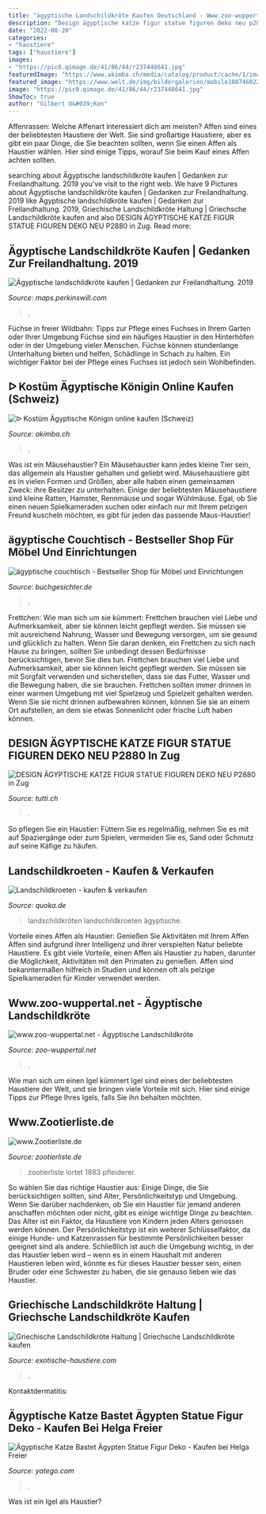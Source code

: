 ```yaml
---
title: "ägyptische Landschildkröte Kaufen Deutschland - Www.zoo-wuppertal.net"
description: "Design ägyptische katze figur statue figuren deko neu p2880 in zug"
date: "2022-08-20"
categories:
- "haustiere"
tags: ["haustiere"]
images:
- "https://pic0.qimage.de/41/86/44/r237448641.jpg"
featuredImage: "https://www.akimba.ch/media/catalog/product/cache/1/image/780x/040ec09b1e35df139433887a97daa66f/s/-/s-9019_2.jpg"
featured_image: "https://www.welt.de/img/bildergalerien/mobile108746022/3452506697-ci102l-w1024/Aegyptische-Landschildkroete.jpg"
image: "https://pic0.qimage.de/41/86/44/r237448641.jpg"
ShowToc: true
author: "Gilbert O&#039;Kon"
---
```



Affenrassen: Welche Affenart interessiert dich am meisten?
Affen sind eines der beliebtesten Haustiere der Welt. Sie sind großartige Haustiere, aber es gibt ein paar Dinge, die Sie beachten sollten, wenn Sie einen Affen als Haustier wählen. Hier sind einige Tipps, worauf Sie beim Kauf eines Affen achten sollten.

	

		
searching about Ägyptische landschildkröte kaufen | Gedanken zur Freilandhaltung. 2019 you've visit to the right web. We have 9 Pictures about Ägyptische landschildkröte kaufen | Gedanken zur Freilandhaltung. 2019 like Ägyptische landschildkröte kaufen | Gedanken zur Freilandhaltung. 2019, Griechische Landschildkröte Haltung | Griechsche Landschildkröte kaufen and also DESIGN ÄGYPTISCHE KATZE FIGUR STATUE FIGUREN DEKO NEU P2880 in Zug. Read more:
		
    
## Ägyptische Landschildkröte Kaufen | Gedanken Zur Freilandhaltung. 2019

<img loading=lazy src="https://www.welt.de/img/bildergalerien/mobile108746022/3452506697-ci102l-w1024/Aegyptische-Landschildkroete.jpg" onerror="this.onerror=null;this.src='https://tse1.mm.bing.net/th?id=OIP.bKEH6fvd2FKjo7QCk7K4AwHaHP&amp;pid=15.1';" alt="Ägyptische landschildkröte kaufen | Gedanken zur Freilandhaltung. 2019">

_Source: maps.perkinswill.com_

>. 

	

Füchse in freier Wildbahn: Tipps zur Pflege eines Fuchses in Ihrem Garten oder Ihrer Umgebung
Füchse sind ein häufiges Haustier in den Hinterhöfen oder in der Umgebung vieler Menschen. Füchse können stundenlange Unterhaltung bieten und helfen, Schädlinge in Schach zu halten. Ein wichtiger Faktor bei der Pflege eines Fuchses ist jedoch sein Wohlbefinden.

    
## ᐅ Kostüm Ägyptische Königin Online Kaufen (Schweiz)

<img loading=lazy src="https://www.akimba.ch/media/catalog/product/cache/1/image/780x/040ec09b1e35df139433887a97daa66f/s/-/s-9019_2.jpg" onerror="this.onerror=null;this.src='https://tse1.mm.bing.net/th?id=OIP.ErrOgjVW_QiIF8XjtsmWVAHaKS&amp;pid=15.1';" alt="ᐅ Kostüm Ägyptische Königin online kaufen (Schweiz)">

_Source: akimba.ch_

>. 

	

Was ist ein Mäusehaustier?
Ein Mäusehaustier kann jedes kleine Tier sein, das allgemein als Haustier gehalten und geliebt wird. Mäusehaustiere gibt es in vielen Formen und Größen, aber alle haben einen gemeinsamen Zweck: ihre Besitzer zu unterhalten. Einige der beliebtesten Mäusehaustiere sind kleine Ratten, Hamster, Rennmäuse und sogar Wühlmäuse. Egal, ob Sie einen neuen Spielkameraden suchen oder einfach nur mit Ihrem pelzigen Freund kuscheln möchten, es gibt für jeden das passende Maus-Haustier!

    
## ägyptische Couchtisch - Bestseller Shop Für Möbel Und Einrichtungen

<img loading=lazy src="https://images-eu.ssl-images-amazon.com/images/I/51hExlWalvL.jpg" onerror="this.onerror=null;this.src='https://tse3.mm.bing.net/th?id=OIP.N3dWXZdgnvgqsqmdjRZFGgHaFj&amp;pid=15.1';" alt="ägyptische couchtisch - Bestseller Shop für Möbel und Einrichtungen">

_Source: buchgesichter.de_

>. 

	

Frettchen: Wie man sich um sie kümmert: Frettchen brauchen viel Liebe und Aufmerksamkeit, aber sie können leicht gepflegt werden. Sie müssen sie mit ausreichend Nahrung, Wasser und Bewegung versorgen, um sie gesund und glücklich zu halten.
Wenn Sie daran denken, ein Frettchen zu sich nach Hause zu bringen, sollten Sie unbedingt dessen Bedürfnisse berücksichtigen, bevor Sie dies tun. Frettchen brauchen viel Liebe und Aufmerksamkeit, aber sie können leicht gepflegt werden. Sie müssen sie mit Sorgfalt verwenden und sicherstellen, dass sie das Futter, Wasser und die Bewegung haben, die sie brauchen. Frettchen sollten immer drinnen in einer warmen Umgebung mit viel Spielzeug und Spielzeit gehalten werden. Wenn Sie sie nicht drinnen aufbewahren können, können Sie sie an einem Ort aufstellen, an dem sie etwas Sonnenlicht oder frische Luft haben können.

    
## DESIGN ÄGYPTISCHE KATZE FIGUR STATUE FIGUREN DEKO NEU P2880 In Zug

<img loading=lazy src="http://c.tutti.ch/big/5529495434.jpg" onerror="this.onerror=null;this.src='https://tse3.mm.bing.net/th?id=OIP.ceA-D05_4STuOwKKZx96egHaLL&amp;pid=15.1';" alt="DESIGN ÄGYPTISCHE KATZE FIGUR STATUE FIGUREN DEKO NEU P2880 in Zug">

_Source: tutti.ch_

>. 

	

So pflegen Sie ein Haustier: Füttern Sie es regelmäßig, nehmen Sie es mit auf Spaziergänge oder zum Spielen, vermeiden Sie es, Sand oder Schmutz auf seine Käfige zu häufen.

    
## Landschildkroeten - Kaufen &amp; Verkaufen

<img loading=lazy src="https://pic0.qimage.de/41/86/44/r237448641.jpg" onerror="this.onerror=null;this.src='https://tse4.mm.bing.net/th?id=OIP.1o_tfuoonIYZ4zbYD1slcQAAAA&amp;pid=15.1';" alt="Landschildkroeten - kaufen &amp; verkaufen">

_Source: quoka.de_

>landschildkröten landschildkroeten ägyptische. 

	

Vorteile eines Affen als Haustier: Genießen Sie Aktivitäten mit Ihrem Affen
Affen sind aufgrund ihrer Intelligenz und ihrer verspielten Natur beliebte Haustiere. Es gibt viele Vorteile, einen Affen als Haustier zu haben, darunter die Möglichkeit, Aktivitäten mit den Primaten zu genießen. Affen sind bekanntermaßen hilfreich in Studien und können oft als pelzige Spielkameraden für Kinder verwendet werden.

    
## Www.zoo-wuppertal.net - Ägyptische Landschildkröte

<img loading=lazy src="https://zoo-wuppertal.net/0-pics/4-tiere/reptilien/schildkroeten/landschildkroeten/aegyptische-landschildkroete/2012/20121227/20121227-122-aegyptische-landschildkroete.jpg" onerror="this.onerror=null;this.src='https://tse3.mm.bing.net/th?id=OIP.zqzQ2Zq3v4XYxVWd_1bsbwHaFj&amp;pid=15.1';" alt="www.zoo-wuppertal.net - Ägyptische Landschildkröte">

_Source: zoo-wuppertal.net_

>. 

	

Wie man sich um einen Igel kümmert
Igel sind eines der beliebtesten Haustiere der Welt, und sie bringen viele Vorteile mit sich. Hier sind einige Tipps zur Pflege Ihres Igels, falls Sie ihn behalten möchten.

    
## Www.Zootierliste.de

<img loading=lazy src="http://www.zootierliste.de/imagedb/3010801/xzk5mfji/gyptischeLandschildkrte.jpg" onerror="this.onerror=null;this.src='https://tse3.mm.bing.net/th?id=OIP.eP4p54UsAPEZPaKMfPXXfAAAAA&amp;pid=15.1';" alt="www.Zootierliste.de">

_Source: zootierliste.de_

>zootierliste lortet 1883 pfleiderer. 

	

So wählen Sie das richtige Haustier aus: Einige Dinge, die Sie berücksichtigen sollten, sind Alter, Persönlichkeitstyp und Umgebung.
Wenn Sie darüber nachdenken, ob Sie ein Haustier für jemand anderen anschaffen möchten oder nicht, gibt es einige wichtige Dinge zu beachten. Das Alter ist ein Faktor, da Haustiere von Kindern jeden Alters genossen werden können. Der Persönlichkeitstyp ist ein weiterer Schlüsselfaktor, da einige Hunde- und Katzenrassen für bestimmte Persönlichkeiten besser geeignet sind als andere. Schließlich ist auch die Umgebung wichtig, in der das Haustier leben wird – wenn es in einem Haushalt mit anderen Haustieren leben wird, könnte es für dieses Haustier besser sein, einen Bruder oder eine Schwester zu haben, die sie genauso lieben wie das Haustier.

    
## Griechische Landschildkröte Haltung | Griechsche Landschildkröte Kaufen

<img loading=lazy src="https://exotische-haustiere.com/wp-content/uploads/2020/05/Griechische-Landschildkröte-Züchter-e1588519863243.jpg" onerror="this.onerror=null;this.src='https://tse1.mm.bing.net/th?id=OIP.9COnNtrwUa1q8h947etKbwHaDP&amp;pid=15.1';" alt="Griechische Landschildkröte Haltung | Griechsche Landschildkröte kaufen">

_Source: exotische-haustiere.com_

>. 

	

Kontaktdermatitis:

    
## Ägyptische Katze Bastet Ägypten Statue Figur Deko - Kaufen Bei Helga Freier

<img loading=lazy src="https://picture.yatego.com/images/4741b73c64ae31.6/big_9b8477b1d2d27cbd8e2385d37bc3c798-kqh/gyptische-katze-bastet-gypten-statue-figur-deko.jpg" onerror="this.onerror=null;this.src='https://tse3.mm.bing.net/th?id=OIP.6_zGe32CgIgCbJlS9N-DgwHaHa&amp;pid=15.1';" alt="Ägyptische Katze Bastet Ägypten Statue Figur Deko - Kaufen bei Helga Freier">

_Source: yatego.com_

>. 

	

Was ist ein Igel als Haustier?

